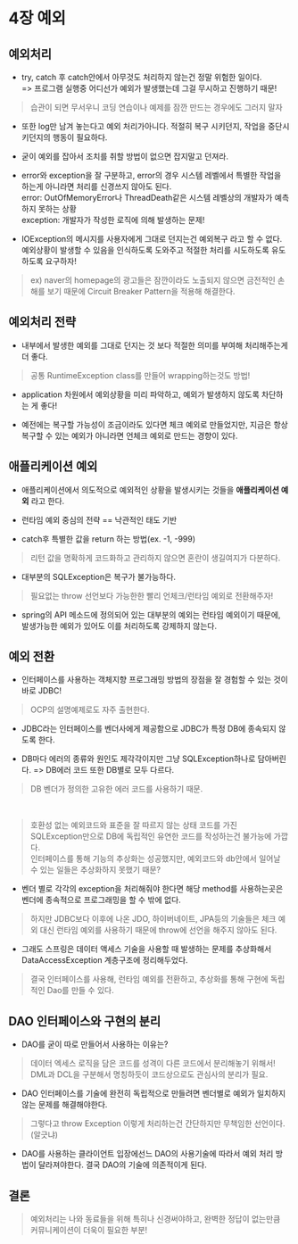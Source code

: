 # 4장 예외

## 예외처리

* try, catch 후 catch안에서 아무것도 처리하지 않는건 정말 위험한 일이다.
<br/>=> 프로그램 실행중 어디선가 예외가 발생했는데 그걸 무시하고 진행하기 때문! 
> 습관이 되면 무서우니 코딩 연습이나 예제를 잠깐 만드는 경우에도 그러지 말자

* 또한 log만 남겨 놓는다고 예외 처리가아니다. 적절히 복구 시키던지, 작업을 중단시키던지의 행동이 필요하다.

* 굳이 예외를 잡아서 조치를 취할 방법이 없으면 잡지말고 던져라.

* error와 exception을 잘 구분하고, error의 경우 시스템 레벨에서 특별한 작업을 하는게 아니라면 처리를 신경쓰지 않아도 된다.
<br/>error: OutOfMemoryError나 ThreadDeath같은 시스템 레벨상의 개발자가 예측하지 못하는 상황
<br/>exception: 개발자가 작성한 로직에 의해 발생하는 문제!

* IOException의 메시지를 사용자에게 그대로 던지는건 예외복구 라고 할 수 없다. 예외상황이 발생할 수 있음을 인식하도록 도와주고 적절한 처리를 시도하도록 유도하도록 요구하자!
> ex) naver의 homepage의 광고들은 잠깐이라도 노출되지 않으면 금전적인 손해를 보기 때문에 Circuit Breaker Pattern을 적용해 해결한다.

## 예외처리 전략

* 내부에서 발생한 예외를 그대로 던지는 것 보다 적절한 의미를 부여해 처리해주는게 더 좋다.
> 공통 RuntimeException class를 만들어 wrapping하는것도 방법!

* application 차원에서 예외상황을 미리 파악하고, 예외가 발생하지 않도록 차단하는 게 좋다!

* 예전에는 복구할 가능성이 조금이라도 있다면 체크 예외로 만들었지만, 지금은 항상 복구할 수 있는 예외가 아니라면 언체크 예외로 만드는 경향이 있다.

## 애플리케이션 예외

* 애플리케이션에서 의도적으로 예외적인 상황을 발생시키는 것들을 __애플리케이션 예외__ 라고 한다.

* 런타임 예외 중심의 전략 == 낙관적인 태도 기반

* catch후 특별한 값을 return 하는 방법(ex. -1, -999)
> 리턴 값을 명확하게 코드화하고 관리하지 않으면 혼란이 생길여지가 다분하다.

* 대부분의 SQLException은 복구가 불가능하다.
> 필요없는 throw 선언보다 가능한한 빨리 언체크/런타임 예외로 전환해주자!

* spring의 API 메소드에 정의되어 있는 대부분의 예외는 런타임 예외이기 때문에, 발생가능한 예외가 있어도 이를 처리하도록 강제하지 않는다.


## 예외 전환

* 인터페이스를 사용하는 객체지향 프로그래밍 방법의 장점을 잘 경험할 수 있는 것이 바로 JDBC!
> OCP의 설명예제로도 자주 출현한다.

* JDBC라는 인터페이스를 벤더사에게 제공함으로 JDBC가 특정 DB에 종속되지 않도록 한다.

* DB마다 에러의 종류와 원인도 제각각이지만 그냥 SQLException하나로 담아버린다. => DB에러 코드 또한 DB별로 모두 다르다.
> DB 벤더가 정의한 고유한 에러 코드를 사용하기 때문.

<br/>

> 호환성 없는 예외코드와 표준을 잘 따르지 않는 상태 코드를 가진 SQLException만으로 DB에 독립적인 유연한 코드를 작성하는건 불가능에 가깝다.<br/>
> 인터페이스를 통해 기능의 추상화는 성공했지만, 예외코드와 db안에서 일어날 수 있는 일들은 추상화하지 못했기 때문?

* 벤더 별로 각각의 exception을 처리해줘야 한다면 해당 method를 사용하는곳은 벤더에 종속적으로 프로그래밍을 할 수 밖에 없다.
> 하지만 JDBC보다 이후에 나온 JDO, 하이버네이트, JPA등의 기술들은 체크 예외 대신 런타임 예외를 사용하기 때문에 throw에 선언을 해주지 않아도 된다.

* 그래도 스프링은 데이터 액세스 기술을 사용할 때 발생하는 문제를 추상화해서 DataAccessException 계층구조에 정리해두었다.
> 결국 인터페이스를 사용해, 런타임 예외를 전환하고, 추상화를 통해 구현에 독립적인 Dao를 만들 수 있다.

## DAO 인터페이스와 구현의 분리

* DAO를 굳이 따로 만들어서 사용하는 이유는?
> 데이터 엑세스 로직을 담은 코드를 성격이 다른 코드에서 분리해놓기 위해서! <br/>
> DML과 DCL을 구분해서 명칭하듯이 코드상으로도 관심사의 분리가 필요.

* DAO 인터페이스를 기술에 완전히 독립적으로 만들려면 벤더별로 예외가 일치하지 않는 문제를 해결해야한다.
> 그렇다고 throw Exception 이렇게 처리하는건 간단하지만 무책임한 선언이다.(알긋냐)

* DAO를 사용하는 클라이언트 입장에선느 DAO의 사용기술에 따라서 예외 처리 방법이 달라져야한다. 결국 DAO의 기술에 의존적이게 된다.

## 결론

> 예외처리는 나와 동료들을 위해 특히나 신경써야하고, 완벽한 정답이 없는만큼 커뮤니케이션이 더욱이 필요한 부분!


